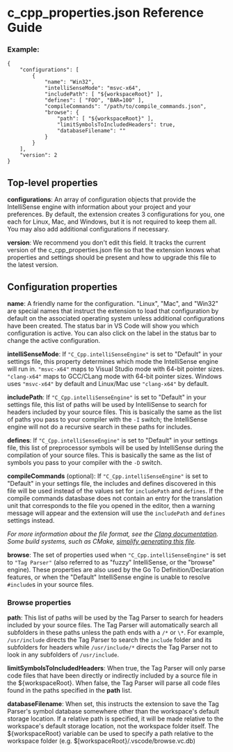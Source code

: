 # c_cpp_properties.json Reference Guide

### Example:
```
{
    "configurations": [
        {
            "name": "Win32",
            "intelliSenseMode": "msvc-x64",
            "includePath": [ "${workspaceRoot}" ],
            "defines": [ "FOO", "BAR=100" ],
            "compileCommands": "/path/to/compile_commands.json",
            "browse": {
                "path": [ "${workspaceRoot}" ],
                "limitSymbolsToIncludedHeaders": true,
                "databaseFilename": ""
            }
        }
    ],
    "version": 2
}
```

## Top-level properties

**configurations**: An array of configuration objects that provide the IntelliSense engine with information about your project and your preferences. By default, the extension creates 3 configurations for you, one each for Linux, Mac, and Windows, but it is not required to keep them all. You may also add additional configurations if necessary.

**version**: We recommend you don't edit this field. It tracks the current version of the c_cpp_properties.json file so that the extension knows what properties and settings should be present and how to upgrade this file to the latest version.

## Configuration properties

**name**: A friendly name for the configuration. "Linux", "Mac", and "Win32" are special names that instruct the extension to load that configuration by default on the associated operating system unless additional configurations have been created. The status bar in VS Code will show you which configuration is active. You can also click on the label in the status bar to change the active configuration.

**intelliSenseMode**: If `"C_Cpp.intelliSenseEngine"` is set to "Default" in your settings file, this property determines which mode the IntelliSense engine will run in. `"msvc-x64"` maps to Visual Studio mode with 64-bit pointer sizes. `"clang-x64"` maps to GCC/CLang mode with 64-bit pointer sizes. Windows uses `"msvc-x64"` by default and Linux/Mac use `"clang-x64"` by default.

**includePath**: If `"C_Cpp.intelliSenseEngine"` is set to "Default" in your settings file, this list of paths will be used by IntelliSense to search for headers included by your source files. This is basically the same as the list of paths you pass to your compiler with the `-I` switch; the IntelliSense engine will not do a recursive search in these paths for includes.

**defines**: If `"C_Cpp.intelliSenseEngine"` is set to "Default" in your settings file, this list of preprocessor symbols will be used by IntelliSense during the compilation of your source files. This is basically the same as the list of symbols you pass to your compiler with the `-D` switch.

**compileCommands** (optional): If `"C_Cpp.intelliSenseEngine"` is set to "Default" in your settings file, the includes and defines discovered in this file will be used instead of the values set for `includePath` and `defines`. If the compile commands datasbase does not contain an entry for the translation unit that corresponds to the file you opened in the editor, then a warning message will appear and the extension will use the `includePath` and `defines` settings instead.

*For more information about the file format, see the [Clang documentation](https://clang.llvm.org/docs/JSONCompilationDatabase.html). Some build systems, such as CMake, [simplify generating this file](https://cmake.org/cmake/help/v3.5/variable/CMAKE_EXPORT_COMPILE_COMMANDS.html).*

**browse**: The set of properties used when `"C_Cpp.intelliSenseEngine"` is set to `"Tag Parser"` (also referred to as "fuzzy" IntelliSense, or the "browse" engine). These properties are also used by the Go To Definition/Declaration features, or when the "Default" IntelliSense engine is unable to resolve `#include`s in your source files.

### Browse properties

**path**: This list of paths will be used by the Tag Parser to search for headers included by your source files. The Tag Parser will automatically search all subfolders in these paths unless the path ends with a `/*` or `\*`. For example, `/usr/include` directs the Tag Parser to search the `include` folder and its subfolders for headers while `/usr/include/*` directs the Tag Parser not to look in any subfolders of `/usr/include`.

**limitSymbolsToIncludedHeaders**: When true, the Tag Parser will only parse code files that have been directly or indirectly included by a source file in the ${workspaceRoot}. When false, the Tag Parser will parse all code files found in the paths specified in the **path** list.

**databaseFilename**: When set, this instructs the extension to save the Tag Parser's symbol database somewhere other than the workspace's default storage location. If a relative path is specified, it will be made relative to the workspace's default storage location, not the workspace folder itself. The ${workspaceRoot} variable can be used to specify a path relative to the workspace folder (e.g. $[workspaceRoot}/.vscode/browse.vc.db)
